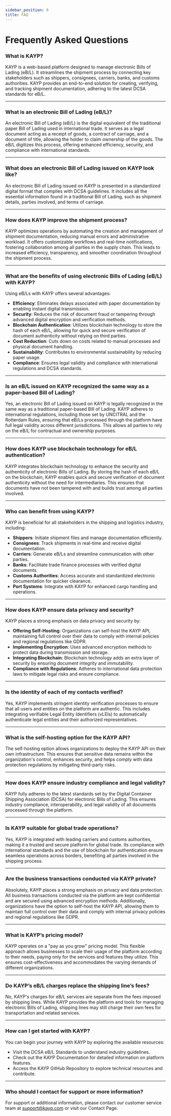 ```yaml
---
sidebar_position: 6
title: FAQ
---
```


# Frequently Asked Questions

### What is KAYP?
KAYP is a web-based platform designed to manage electronic Bills of Lading (eB/L). It streamlines the shipment process by connecting key stakeholders such as shippers, consignees, carriers, banks, and customs authorities. KAYP provides an end-to-end solution for creating, verifying, and tracking shipment documentation, adhering to the latest DCSA standards for eB/L.

---

### What is an electronic Bill of Lading (eB/L)?
An electronic Bill of Lading (eB/L) is the digital equivalent of the traditional paper Bill of Lading used in international trade. It serves as a legal document acting as a receipt of goods, a contract of carriage, and a document of title, allowing the holder to claim ownership of the goods. The eB/L digitizes this process, offering enhanced efficiency, security, and compliance with international standards.

---

### What does an electronic Bill of Lading issued on KAYP look like?
An electronic Bill of Lading issued on KAYP is presented in a standardized digital format that complies with DCSA guidelines. It includes all the essential information found in a traditional Bill of Lading, such as shipment details, parties involved, and terms of carriage.

---

### How does KAYP improve the shipment process?
KAYP optimizes operations by automating the creation and management of shipment documentation, reducing manual errors and administrative workload. It offers customizable workflows and real-time notifications, fostering collaboration among all parties in the supply chain. This leads to increased efficiency, transparency, and smoother coordination throughout the shipment process.

---

### What are the benefits of using electronic Bills of Lading (eB/L) with KAYP?
Using eB/Ls with KAYP offers several advantages:

- **Efficiency**: Eliminates delays associated with paper documentation by enabling instant digital transmission.
- **Security**: Reduces the risk of document fraud or tampering through advanced digital encryption and verification methods.
- **Blockchain Authentication**: Utilizes blockchain technology to store the hash of each eB/L, allowing for quick and secure verification of document authenticity without relying on third parties.
- **Cost Reduction**: Cuts down on costs related to manual processes and physical document handling.
- **Sustainability**: Contributes to environmental sustainability by reducing paper usage.
- **Compliance**: Ensures legal validity and compliance with international regulations and DCSA standards.

---

### Is an eB/L issued on KAYP recognized the same way as a paper-based Bill of Lading?
Yes, an electronic Bill of Lading issued on KAYP is legally recognized in the same way as a traditional paper-based Bill of Lading. KAYP adheres to international regulations, including those set by UNCITRAL and the Rotterdam Rules, ensuring that eB/Ls processed through the platform have full legal validity across different jurisdictions. This allows all parties to rely on the eB/L for contractual and ownership purposes.

---

### How does KAYP use blockchain technology for eB/L authentication?
KAYP integrates blockchain technology to enhance the security and authenticity of electronic Bills of Lading. By storing the hash of each eB/L on the blockchain, KAYP enables quick and secure verification of document authenticity without the need for intermediaries. This ensures that documents have not been tampered with and builds trust among all parties involved.

---

### Who can benefit from using KAYP?
KAYP is beneficial for all stakeholders in the shipping and logistics industry, including:

- **Shippers**: Initiate shipment files and manage documentation efficiently.
- **Consignees**: Track shipments in real-time and receive digital documentation.
- **Carriers**: Generate eB/Ls and streamline communication with other parties.
- **Banks**: Facilitate trade finance processes with verified digital documents.
- **Customs Authorities**: Access accurate and standardized electronic documentation for quicker clearance.
- **Port Systems**: Integrate with KAYP for enhanced cargo handling and operations.

---

### How does KAYP ensure data privacy and security?
KAYP places a strong emphasis on data privacy and security by:

- **Offering Self-Hosting**: Organizations can self-host the KAYP API, maintaining full control over their data to comply with internal policies and regional regulations like GDPR.
- **Implementing Encryption**: Uses advanced encryption methods to protect data during transmission and storage.
- **Integrating Blockchain**: Blockchain technology adds an extra layer of security by ensuring document integrity and immutability.
- **Compliance with Regulations**: Adheres to international data protection laws to mitigate legal risks and ensure compliance.

---

### Is the identity of each of my contacts verified?
Yes, KAYP implements stringent identity verification processes to ensure that all users and entities on the platform are authentic. This includes integrating verifiable Legal Entity Identifiers (vLEIs) to automatically authenticate legal entities and their authorized representatives.

---

### What is the self-hosting option for the KAYP API?
The self-hosting option allows organizations to deploy the KAYP API on their own infrastructure. This ensures that sensitive data remains within the organization's control, enhances security, and helps comply with data protection regulations by mitigating third-party risks.

---

### How does KAYP ensure industry compliance and legal validity?
KAYP fully adheres to the latest standards set by the Digital Container Shipping Association (DCSA) for electronic Bills of Lading. This ensures industry compliance, interoperability, and legal validity of all documents processed through the platform.

---

### Is KAYP suitable for global trade operations?
Yes, KAYP is integrated with leading carriers and customs authorities, making it a trusted and secure platform for global trade. Its compliance with international standards and the use of blockchain for authentication ensure seamless operations across borders, benefiting all parties involved in the shipping process.

---

### Are the business transactions conducted via KAYP private?
Absolutely, KAYP places a strong emphasis on privacy and data protection. All business transactions conducted via the platform are kept confidential and are secured using advanced encryption methods. Additionally, organizations have the option to self-host the KAYP API, allowing them to maintain full control over their data and comply with internal privacy policies and regional regulations like GDPR.

---

### What is KAYP’s pricing model?
KAYP operates on a "pay as you grow" pricing model. This flexible approach allows businesses to scale their usage of the platform according to their needs, paying only for the services and features they utilize. This ensures cost-effectiveness and accommodates the varying demands of different organizations.

---

### Do KAYP’s eB/L charges replace the shipping line’s fees?
No, KAYP's charges for eB/L services are separate from the fees imposed by shipping lines. While KAYP provides the platform and tools for managing electronic Bills of Lading, shipping lines may still charge their own fees for transportation and related services.

---

### How can I get started with KAYP?
You can begin your journey with KAYP by exploring the available resources:

- Visit the DCSA eB/L Standards to understand industry guidelines.
- Check out the KAYP Documentation for detailed information on platform features.
- Access the KAYP GitHub Repository to explore technical resources and contribute.

---

### Who should I contact for support or more information?
For support or additional information, please contact our customer service team at [support@kayp.com](mailto:support@kayp.com) or visit our Contact Page.